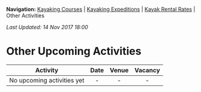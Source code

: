 **Navigation:** [Kayaking Courses](index) &#124; [Kayaking Expeditions](expedition) &#124; [Kayak Rental Rates](rental) &#124; Other Activities

_Last Updated: 14 Nov 2017 18:00_
# Other Upcoming Activities

Activity | Date | Venue | Vacancy
:---:|:---:|:---:|:---:
No upcoming activities yet|-|-|- 

